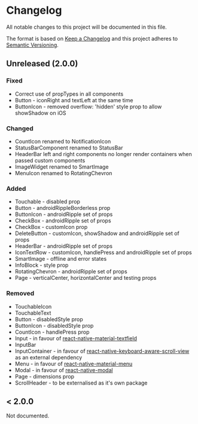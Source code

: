 # Changelog

All notable changes to this project will be documented in this file.

The format is based on [Keep a Changelog](http://keepachangelog.com/en/1.0.0/)
and this project adheres to [Semantic Versioning](http://semver.org/spec/v2.0.0.html).

## Unreleased (2.0.0)

### Fixed

* Correct use of propTypes in all components
* Button - iconRight and textLeft at the same time
* ButtonIcon - removed overflow: 'hidden' style prop to allow showShadow on iOS

### Changed

* CountIcon renamed to NotificationIcon
* StatusBarComponent renamed to StatusBar
* HeaderBar left and right components no longer render containers when passed custom components
* ImageWidget renamed to SmartImage
* MenuIcon renamed to RotatingChevron

### Added

* Touchable - disabled prop
* Button - androidRippleBorderless prop
* ButtonIcon - androidRipple set of props
* CheckBox - androidRipple set of props
* CheckBox - customIcon prop
* DeleteButton - customIcon, showShadow and androidRipple set of props
* HeaderBar - androidRipple set of props
* IconTextRow - customIcon, handlePress and androidRipple set of props
* SmartImage - offline and error states
* InfoBlock - style prop
* RotatingChevron - androidRipple set of props
* Page - verticalCenter, horizontalCenter and testing props

### Removed

* TouchableIcon
* TouchableText
* Button - disabledStyle prop
* ButtonIcon - disabledStyle prop
* CountIcon - handlePress prop
* Input - in favour of [react-native-material-textfield](https://www.npmjs.com/package/react-native-material-textfield)
* InputBar
* InputContainer - in favour of [react-native-keyboard-aware-scroll-view](https://github.com/APSL/react-native-keyboard-aware-scroll-view) as an external dependency
* Menu - in favour of [react-native-material-menu](https://github.com/mxck/react-native-material-menu)
* Modal - in favour of [react-native-modal](https://github.com/react-native-community/react-native-modal)
* Page - dimensions prop
* ScrollHeader - to be externalised as it's own package

## < 2.0.0

Not documented.
